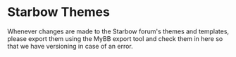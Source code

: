 Starbow Themes
=====================
Whenever changes are made to the Starbow forum's themes and templates, please
export them using the MyBB export tool and check them in here so that we have
versioning in case of an error.